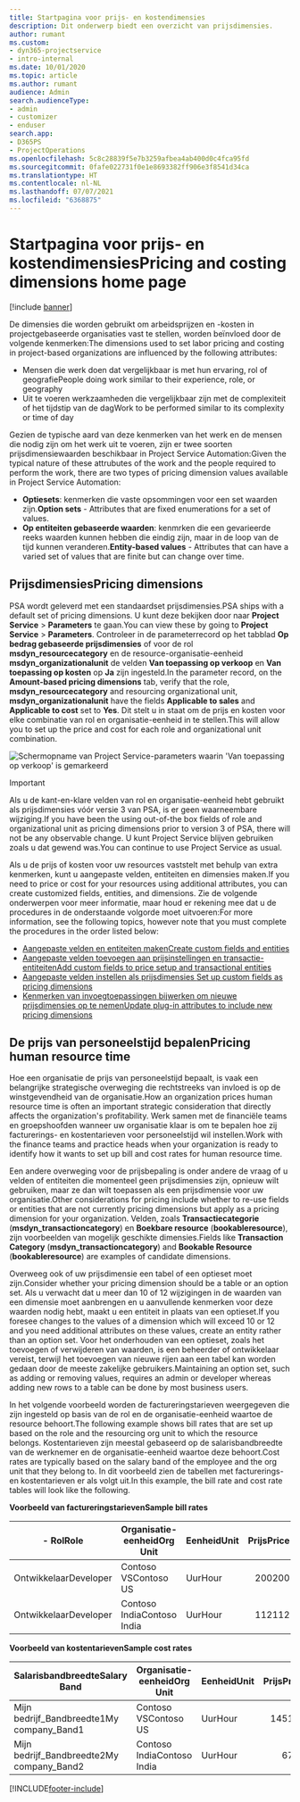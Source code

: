 ```yaml
---
title: Startpagina voor prijs- en kostendimensies
description: Dit onderwerp biedt een overzicht van prijsdimensies.
author: rumant
ms.custom:
- dyn365-projectservice
- intro-internal
ms.date: 10/01/2020
ms.topic: article
ms.author: rumant
audience: Admin
search.audienceType:
- admin
- customizer
- enduser
search.app:
- D365PS
- ProjectOperations
ms.openlocfilehash: 5c8c28839f5e7b3259afbea4ab400d0c4fca95fd
ms.sourcegitcommit: 0fafe022731f0e1e8693382ff906e3f8541d34ca
ms.translationtype: HT
ms.contentlocale: nl-NL
ms.lasthandoff: 07/07/2021
ms.locfileid: "6368875"
---
```

# <a name="pricing-and-costing-dimensions-home-page"></a><span data-ttu-id="325b6-103">Startpagina voor prijs- en kostendimensies</span><span class="sxs-lookup"><span data-stu-id="325b6-103">Pricing and costing dimensions home page</span></span>

[!include [banner](../includes/psa-now-project-operations.md)]

<span data-ttu-id="325b6-104">De dimensies die worden gebruikt om arbeidsprijzen en -kosten in projectgebaseerde organisaties vast te stellen, worden beïnvloed door de volgende kenmerken:</span><span class="sxs-lookup"><span data-stu-id="325b6-104">The dimensions used to set labor pricing and costing in project-based organizations are influenced by the following attributes:</span></span>

- <span data-ttu-id="325b6-105">Mensen die werk doen dat vergelijkbaar is met hun ervaring, rol of geografie</span><span class="sxs-lookup"><span data-stu-id="325b6-105">People doing work similar to their experience, role, or geography</span></span>
- <span data-ttu-id="325b6-106">Uit te voeren werkzaamheden die vergelijkbaar zijn met de complexiteit of het tijdstip van de dag</span><span class="sxs-lookup"><span data-stu-id="325b6-106">Work to be performed similar to its complexity or time of day</span></span>

<span data-ttu-id="325b6-107">Gezien de typische aard van deze kenmerken van het werk en de mensen die nodig zijn om het werk uit te voeren, zijn er twee soorten prijsdimensiewaarden beschikbaar in Project Service Automation:</span><span class="sxs-lookup"><span data-stu-id="325b6-107">Given the typical nature of these attrubutes of the work and the people required to perform the work, there are two types of pricing dimension values available in Project Service Automation:</span></span> 

- <span data-ttu-id="325b6-108">**Optiesets**: kenmerken die vaste opsommingen voor een set waarden zijn.</span><span class="sxs-lookup"><span data-stu-id="325b6-108">**Option sets** - Attributes that are fixed enumerations for a set of values.</span></span>
- <span data-ttu-id="325b6-109">**Op entiteiten gebaseerde waarden**: kenmrken die een gevarieerde reeks waarden kunnen hebben die eindig zijn, maar in de loop van de tijd kunnen veranderen.</span><span class="sxs-lookup"><span data-stu-id="325b6-109">**Entity-based values** - Attributes that can have a varied set of values that are finite but can change over time.</span></span>

## <a name="pricing-dimensions"></a><span data-ttu-id="325b6-110">Prijsdimensies</span><span class="sxs-lookup"><span data-stu-id="325b6-110">Pricing dimensions</span></span>

<span data-ttu-id="325b6-111">PSA wordt geleverd met een standaardset prijsdimensies.</span><span class="sxs-lookup"><span data-stu-id="325b6-111">PSA ships with a default set of pricing dimensions.</span></span> <span data-ttu-id="325b6-112">U kunt deze bekijken door naar **Project Service** > **Parameters** te gaan.</span><span class="sxs-lookup"><span data-stu-id="325b6-112">You can view these by going to **Project Service** > **Parameters**.</span></span> <span data-ttu-id="325b6-113">Controleer in de parameterrecord op het tabblad **Op bedrag gebaseerde prijsdimensies** of voor de rol **msdyn_resourcecategory** en de resource-organisatie-eenheid **msdyn_organizationalunit** de velden **Van toepassing op verkoop** en **Van toepassing op kosten** op **Ja** zijn ingesteld.</span><span class="sxs-lookup"><span data-stu-id="325b6-113">In the parameter record, on the **Amount-based pricing dimensions** tab, verify that the role, **msdyn_resourcecategory** and resourcing organizational unit, **msdyn_organizationalunit** have the fields **Applicable to sales** and **Applicable to cost** set to **Yes**.</span></span> <span data-ttu-id="325b6-114">Dit stelt u in staat om de prijs en kosten voor elke combinatie van rol en organisatie-eenheid in te stellen.</span><span class="sxs-lookup"><span data-stu-id="325b6-114">This will allow you to set up the price and cost for each role and organizational unit combination.</span></span>

![Schermopname van Project Service-parameters waarin 'Van toepassing op verkoop' is gemarkeerd](media/PS-OOB-parameters.png)

> [!IMPORTANT]
> <span data-ttu-id="325b6-116">Als u de kant-en-klare velden van rol en organisatie-eenheid hebt gebruikt als prijsdimensies vóór versie 3 van PSA, is er geen waarneembare wijziging.</span><span class="sxs-lookup"><span data-stu-id="325b6-116">If you have been the using out-of-the box fields of role and organizational unit as pricing dimensions prior to version 3 of PSA, there will not be any observable change.</span></span> <span data-ttu-id="325b6-117">U kunt Project Service blijven gebruiken zoals u dat gewend was.</span><span class="sxs-lookup"><span data-stu-id="325b6-117">You can continue to use Project Service as usual.</span></span> 

<span data-ttu-id="325b6-118">Als u de prijs of kosten voor uw resources vaststelt met behulp van extra kenmerken, kunt u aangepaste velden, entiteiten en dimensies maken.</span><span class="sxs-lookup"><span data-stu-id="325b6-118">If you need to price or cost for your resources using additional attributes, you can create customized fields, entities, and dimensions.</span></span> <span data-ttu-id="325b6-119">Zie de volgende onderwerpen voor meer informatie, maar houd er rekening mee dat u de procedures in de onderstaande volgorde moet uitvoeren:</span><span class="sxs-lookup"><span data-stu-id="325b6-119">For more information, see the following topics, however note that you must complete the procedures in the order listed below:</span></span>

- [<span data-ttu-id="325b6-120">Aangepaste velden en entiteiten maken</span><span class="sxs-lookup"><span data-stu-id="325b6-120">Create custom fields and entities</span></span>](create-custom-fields-entities.md)
- [<span data-ttu-id="325b6-121">Aangepaste velden toevoegen aan prijsinstellingen en transactie-entiteiten</span><span class="sxs-lookup"><span data-stu-id="325b6-121">Add custom fields to price setup and transactional entities</span></span>](field-references.md)
- [<span data-ttu-id="325b6-122">Aangepaste velden instellen als prijsdimensies </span><span class="sxs-lookup"><span data-stu-id="325b6-122">Set up custom fields as pricing dimensions</span></span>](set-up-pricing-dimensions.md)
- [<span data-ttu-id="325b6-123">Kenmerken van invoegtoepassingen bijwerken om nieuwe prijsdimensies op te nemen</span><span class="sxs-lookup"><span data-stu-id="325b6-123">Update plug-in attributes to include new pricing dimensions</span></span>](update-plug-in-attributes.md)

## <a name="pricing-human-resource-time"></a><span data-ttu-id="325b6-124">De prijs van personeelstijd bepalen</span><span class="sxs-lookup"><span data-stu-id="325b6-124">Pricing human resource time</span></span>
<span data-ttu-id="325b6-125">Hoe een organisatie de prijs van personeelstijd bepaalt, is vaak een belangrijke strategische overweging die rechtstreeks van invloed is op de winstgevendheid van de organisatie.</span><span class="sxs-lookup"><span data-stu-id="325b6-125">How an organization prices human resource time is often an important strategic consideration that directly affects the organization's profitability.</span></span> <span data-ttu-id="325b6-126">Werk samen met de financiële teams en groepshoofden wanneer uw organisatie klaar is om te bepalen hoe zij facturerings- en kostentarieven voor personeelstijd wil instellen.</span><span class="sxs-lookup"><span data-stu-id="325b6-126">Work with the finance teams and practice heads when your organization is ready to identify how it wants to set up bill and cost rates for human resource time.</span></span>

<span data-ttu-id="325b6-127">Een andere overweging voor de prijsbepaling is onder andere de vraag of u velden of entiteiten die momenteel geen prijsdimensies zijn, opnieuw wilt gebruiken, maar ze dan wilt toepassen als een prijsdimensie voor uw organisatie.</span><span class="sxs-lookup"><span data-stu-id="325b6-127">Other considerations for pricing include whether to re-use fields or entities that are not currently pricing dimensions but apply as a pricing dimension for your organization.</span></span> <span data-ttu-id="325b6-128">Velden, zoals **Transactiecategorie** (**msdyn_transactioncategory**) en **Boekbare resource** (**bookableresource**), zijn voorbeelden van mogelijk geschikte dimensies.</span><span class="sxs-lookup"><span data-stu-id="325b6-128">Fields like **Transaction Category** (**msdyn_transactioncategory**) and **Bookable Resource** (**bookableresource**) are examples of candidate dimensions.</span></span> 

<span data-ttu-id="325b6-129">Overweeg ook of uw prijsdimensie een tabel of een optieset moet zijn.</span><span class="sxs-lookup"><span data-stu-id="325b6-129">Consider whether your pricing dimension should be a table or an option set.</span></span> <span data-ttu-id="325b6-130">Als u verwacht dat u meer dan 10 of 12 wijzigingen in de waarden van een dimensie moet aanbrengen en u aanvullende kenmerken voor deze waarden nodig hebt, maakt u een entiteit in plaats van een optieset.</span><span class="sxs-lookup"><span data-stu-id="325b6-130">If you foresee changes to the values of a dimension which will exceed 10 or 12 and you need additional attributes on these values, create an entity rather than an option set.</span></span> <span data-ttu-id="325b6-131">Voor het onderhouden van een optieset, zoals het toevoegen of verwijderen van waarden, is een beheerder of ontwikkelaar vereist, terwijl het toevoegen van nieuwe rijen aan een tabel kan worden gedaan door de meeste zakelijke gebruikers.</span><span class="sxs-lookup"><span data-stu-id="325b6-131">Maintaining an option set, such as adding or removing values, requires an admin or developer whereas adding new rows to a table can be done by most business users.</span></span>

<span data-ttu-id="325b6-132">In het volgende voorbeeld worden de factureringstarieven weergegeven die zijn ingesteld op basis van de rol en de organisatie-eenheid waartoe de resource behoort.</span><span class="sxs-lookup"><span data-stu-id="325b6-132">The following example shows bill rates that are set up based on the role and the resourcing org unit to which the resource belongs.</span></span> <span data-ttu-id="325b6-133">Kostentarieven zijn meestal gebaseerd op de salarisbandbreedte van de werknemer en de organisatie-eenheid waartoe deze behoort.</span><span class="sxs-lookup"><span data-stu-id="325b6-133">Cost rates are typically based on the salary band of the employee and the org unit that they belong to.</span></span> <span data-ttu-id="325b6-134">In dit voorbeeld zien de tabellen met facturerings- en kostentarieven er als volgt uit.</span><span class="sxs-lookup"><span data-stu-id="325b6-134">In this example, the bill rate and cost rate tables will look like the following.</span></span>

<span data-ttu-id="325b6-135">**Voorbeeld van factureringstarieven**</span><span class="sxs-lookup"><span data-stu-id="325b6-135">**Sample bill rates**</span></span>

| <span data-ttu-id="325b6-136">- Rol</span><span class="sxs-lookup"><span data-stu-id="325b6-136">Role</span></span>        | <span data-ttu-id="325b6-137">Organisatie-eenheid</span><span class="sxs-lookup"><span data-stu-id="325b6-137">Org Unit</span></span>    |<span data-ttu-id="325b6-138">Eenheid</span><span class="sxs-lookup"><span data-stu-id="325b6-138">Unit</span></span>      |<span data-ttu-id="325b6-139">Prijs</span><span class="sxs-lookup"><span data-stu-id="325b6-139">Price</span></span>      |<span data-ttu-id="325b6-140">Valuta</span><span class="sxs-lookup"><span data-stu-id="325b6-140">Currency</span></span>  |
| ------------|-------------|----------|----------:|----------|
| <span data-ttu-id="325b6-141">Ontwikkelaar</span><span class="sxs-lookup"><span data-stu-id="325b6-141">Developer</span></span>   | <span data-ttu-id="325b6-142">Contoso VS</span><span class="sxs-lookup"><span data-stu-id="325b6-142">Contoso US</span></span>  |<span data-ttu-id="325b6-143">Uur</span><span class="sxs-lookup"><span data-stu-id="325b6-143">Hour</span></span> | <span data-ttu-id="325b6-144">200</span><span class="sxs-lookup"><span data-stu-id="325b6-144">200</span></span>|<span data-ttu-id="325b6-145">USD</span><span class="sxs-lookup"><span data-stu-id="325b6-145">USD</span></span>     |
| <span data-ttu-id="325b6-146">Ontwikkelaar</span><span class="sxs-lookup"><span data-stu-id="325b6-146">Developer</span></span>   | <span data-ttu-id="325b6-147">Contoso India</span><span class="sxs-lookup"><span data-stu-id="325b6-147">Contoso India</span></span> |<span data-ttu-id="325b6-148">Uur</span><span class="sxs-lookup"><span data-stu-id="325b6-148">Hour</span></span>|   <span data-ttu-id="325b6-149">112</span><span class="sxs-lookup"><span data-stu-id="325b6-149">112</span></span>|<span data-ttu-id="325b6-150">USD</span><span class="sxs-lookup"><span data-stu-id="325b6-150">USD</span></span>     |


<span data-ttu-id="325b6-151">**Voorbeeld van kostentarieven**</span><span class="sxs-lookup"><span data-stu-id="325b6-151">**Sample cost rates**</span></span>

| <span data-ttu-id="325b6-152">Salarisbandbreedte</span><span class="sxs-lookup"><span data-stu-id="325b6-152">Salary Band</span></span>     | <span data-ttu-id="325b6-153">Organisatie-eenheid</span><span class="sxs-lookup"><span data-stu-id="325b6-153">Org Unit</span></span>    |<span data-ttu-id="325b6-154">Eenheid</span><span class="sxs-lookup"><span data-stu-id="325b6-154">Unit</span></span>      |<span data-ttu-id="325b6-155">Prijs</span><span class="sxs-lookup"><span data-stu-id="325b6-155">Price</span></span>      |<span data-ttu-id="325b6-156">Valuta</span><span class="sxs-lookup"><span data-stu-id="325b6-156">Currency</span></span>  |
| ----------------|-------------|----------|----------:|----------|
| <span data-ttu-id="325b6-157">Mijn bedrijf_Bandbreedte1</span><span class="sxs-lookup"><span data-stu-id="325b6-157">My company_Band1</span></span> | <span data-ttu-id="325b6-158">Contoso VS</span><span class="sxs-lookup"><span data-stu-id="325b6-158">Contoso US</span></span>  |<span data-ttu-id="325b6-159">Uur</span><span class="sxs-lookup"><span data-stu-id="325b6-159">Hour</span></span> | <span data-ttu-id="325b6-160">145</span><span class="sxs-lookup"><span data-stu-id="325b6-160">145</span></span>|<span data-ttu-id="325b6-161">USD</span><span class="sxs-lookup"><span data-stu-id="325b6-161">USD</span></span>     |
| <span data-ttu-id="325b6-162">Mijn bedrijf_Bandbreedte2</span><span class="sxs-lookup"><span data-stu-id="325b6-162">My company_Band2</span></span> | <span data-ttu-id="325b6-163">Contoso India</span><span class="sxs-lookup"><span data-stu-id="325b6-163">Contoso India</span></span> |<span data-ttu-id="325b6-164">Uur</span><span class="sxs-lookup"><span data-stu-id="325b6-164">Hour</span></span>|   <span data-ttu-id="325b6-165">67</span><span class="sxs-lookup"><span data-stu-id="325b6-165">67</span></span>|<span data-ttu-id="325b6-166">USD</span><span class="sxs-lookup"><span data-stu-id="325b6-166">USD</span></span>     |


[!INCLUDE[footer-include](../includes/footer-banner.md)]